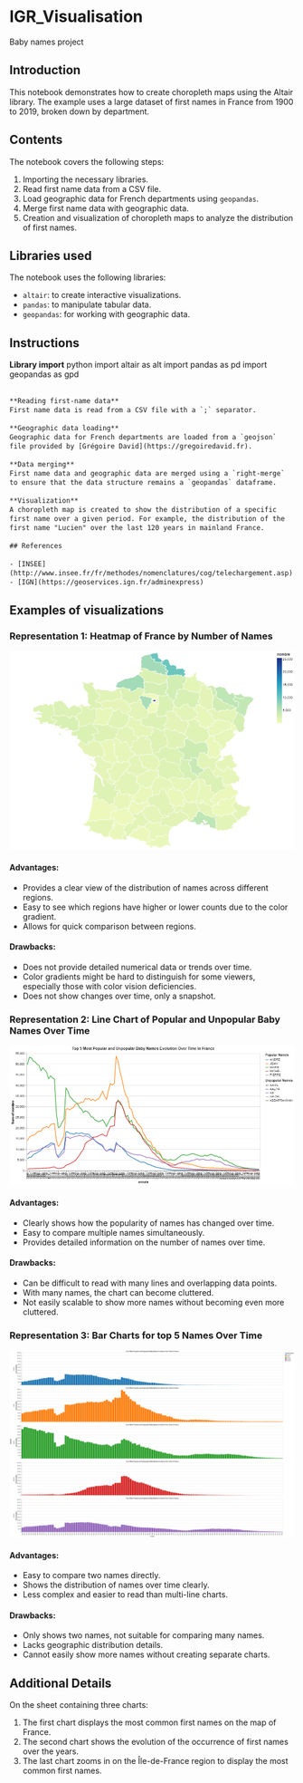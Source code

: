 # IGR_Visualisation
Baby names project

## Introduction

This notebook demonstrates how to create choropleth maps using the Altair library. The example uses a large dataset of first names in France from 1900 to 2019, broken down by department.

## Contents

The notebook covers the following steps:
1. Importing the necessary libraries.
2. Read first name data from a CSV file.
3. Load geographic data for French departments using `geopandas`.
4. Merge first name data with geographic data.
5. Creation and visualization of choropleth maps to analyze the distribution of first names.

## Libraries used

The notebook uses the following libraries:
- `altair`: to create interactive visualizations.
- `pandas`: to manipulate tabular data.
- `geopandas`: for working with geographic data.

## Instructions

**Library import**
   python
   import altair as alt
   import pandas as pd
   import geopandas as gpd
   ```

**Reading first-name data**
   First name data is read from a CSV file with a `;` separator.

**Geographic data loading**
   Geographic data for French departments are loaded from a `geojson` file provided by [Grégoire David](https://gregoiredavid.fr).

**Data merging**
   First name data and geographic data are merged using a `right-merge` to ensure that the data structure remains a `geopandas` dataframe.

**Visualization**
   A choropleth map is created to show the distribution of a specific first name over a given period. For example, the distribution of the first name "Lucien" over the last 120 years in mainland France.

## References

- [INSEE](http://www.insee.fr/fr/methodes/nomenclatures/cog/telechargement.asp)
- [IGN](https://geoservices.ign.fr/adminexpress)
```

## Examples of visualizations
### Representation 1: Heatmap of France by Number of Names

![Heatmap of France by Number of Names](visualization1.png)

#### Advantages:
- Provides a clear view of the distribution of names across different regions.
- Easy to see which regions have higher or lower counts due to the color gradient.
- Allows for quick comparison between regions.

#### Drawbacks:
- Does not provide detailed numerical data or trends over time.
- Color gradients might be hard to distinguish for some viewers, especially those with color vision deficiencies.
- Does not show changes over time, only a snapshot.

### Representation 2: Line Chart of Popular and Unpopular Baby Names Over Time

![Line Chart of Popular and Unpopular Baby Names Over Time](visualization2.png)

#### Advantages:
- Clearly shows how the popularity of names has changed over time.
- Easy to compare multiple names simultaneously.
- Provides detailed information on the number of names over time.

#### Drawbacks:
- Can be difficult to read with many lines and overlapping data points.
- With many names, the chart can become cluttered.
- Not easily scalable to show more names without becoming even more cluttered.

### Representation 3: Bar Charts for top 5 Names Over Time

![Bar Charts for Two Names Over Time](visualization3.png)

#### Advantages:
- Easy to compare two names directly.
- Shows the distribution of names over time clearly.
- Less complex and easier to read than multi-line charts.

#### Drawbacks:
- Only shows two names, not suitable for comparing many names.
- Lacks geographic distribution details.
- Cannot easily show more names without creating separate charts.

## Additional Details

On the sheet containing three charts:
1. The first chart displays the most common first names on the map of France.
2. The second chart shows the evolution of the occurrence of first names over the years.
3. The last chart zooms in on the Île-de-France region to display the most common first names.




